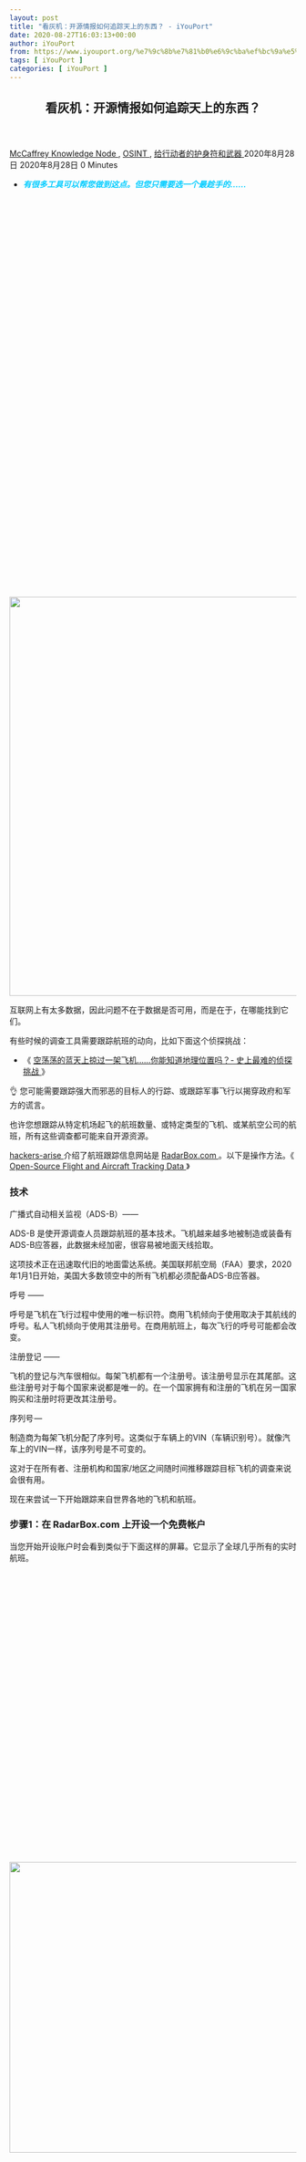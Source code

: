 ```yaml
---
layout: post
title: "看灰机：开源情报如何追踪天上的东西？ - iYouPort"
date: 2020-08-27T16:03:13+00:00
author: iYouPort
from: https://www.iyouport.org/%e7%9c%8b%e7%81%b0%e6%9c%ba%ef%bc%9a%e5%bc%80%e6%ba%90%e6%83%85%e6%8a%a5%e5%a6%82%e4%bd%95%e8%bf%bd%e8%b8%aa%e5%a4%a9%e4%b8%8a%e7%9a%84%e4%b8%9c%e8%a5%bf%ef%bc%9f/
tags: [ iYouPort ]
categories: [ iYouPort ]
---
```


<article class="post-13748 post type-post status-publish format-standard has-post-thumbnail hentry category-knowledge-node category-osint category-67 tag-osint tag-technique tag-tools" id="post-13748">
 <header class="entry-header">
  <h1 class="entry-title">
   看灰机：开源情报如何追踪天上的东西？
  </h1>
 </header>
 <div class="entry-meta">
  <span class="byline">
   <a href="https://www.iyouport.org/author/don-evans/" rel="author" title="由McCaffrey发布">
    McCaffrey
   </a>
  </span>
  <span class="cat-links">
   <a href="https://www.iyouport.org/category/knowledge-node/" rel="category tag">
    Knowledge Node
   </a>
   ,
   <a href="https://www.iyouport.org/category/osint/" rel="category tag">
    OSINT
   </a>
   ,
   <a href="https://www.iyouport.org/category/%e7%bb%99%e8%a1%8c%e5%8a%a8%e8%80%85%e7%9a%84%e6%8a%a4%e8%ba%ab%e7%ac%a6%e5%92%8c%e6%ad%a6%e5%99%a8/" rel="category tag">
    给行动者的护身符和武器
   </a>
  </span>
  <span class="published-on">
   <time class="entry-date published" datetime="2020-08-28T00:03:13+08:00">
    2020年8月28日
   </time>
   <time class="updated" datetime="2020-08-28T00:03:46+08:00">
    2020年8月28日
   </time>
  </span>
  <span class="word-count">
   0 Minutes
  </span>
 </div>
 <div class="entry-content">
  <ul>
   <li class="graf graf--p">
    <span style="color: #00ccff;">
     <em>
      <strong>
       有很多工具可以帮您做到这点。但您只需要选一个最趁手的……
      </strong>
     </em>
    </span>
   </li>
  </ul>
  <p>
   <img alt="" class="aligncenter size-full wp-image-13760 jetpack-lazy-image" data-lazy-sizes="(max-width: 1050px) 100vw, 1050px" data-lazy-src="https://i0.wp.com/www.iyouport.org/wp-content/uploads/2020/05/0.jpeg?resize=1050%2C700&amp;is-pending-load=1#038;ssl=1" data-lazy-srcset="https://i0.wp.com/www.iyouport.org/wp-content/uploads/2020/05/0.jpeg?w=1050&amp;ssl=1 1050w, https://i0.wp.com/www.iyouport.org/wp-content/uploads/2020/05/0.jpeg?resize=300%2C200&amp;ssl=1 300w, https://i0.wp.com/www.iyouport.org/wp-content/uploads/2020/05/0.jpeg?resize=1024%2C683&amp;ssl=1 1024w, https://i0.wp.com/www.iyouport.org/wp-content/uploads/2020/05/0.jpeg?resize=768%2C512&amp;ssl=1 768w, https://i0.wp.com/www.iyouport.org/wp-content/uploads/2020/05/0.jpeg?resize=272%2C182&amp;ssl=1 272w" data-recalc-dims="1" height="700" src="https://i0.wp.com/www.iyouport.org/wp-content/uploads/2020/05/0.jpeg?resize=1050%2C700&amp;ssl=1" srcset="data:image/gif;base64,R0lGODlhAQABAIAAAAAAAP///yH5BAEAAAAALAAAAAABAAEAAAIBRAA7" width="1050"/>
   <noscript>
    <img alt="" class="aligncenter size-full wp-image-13760" data-recalc-dims="1" height="700" sizes="(max-width: 1050px) 100vw, 1050px" src="https://i0.wp.com/www.iyouport.org/wp-content/uploads/2020/05/0.jpeg?resize=1050%2C700&amp;ssl=1" srcset="https://i0.wp.com/www.iyouport.org/wp-content/uploads/2020/05/0.jpeg?w=1050&amp;ssl=1 1050w, https://i0.wp.com/www.iyouport.org/wp-content/uploads/2020/05/0.jpeg?resize=300%2C200&amp;ssl=1 300w, https://i0.wp.com/www.iyouport.org/wp-content/uploads/2020/05/0.jpeg?resize=1024%2C683&amp;ssl=1 1024w, https://i0.wp.com/www.iyouport.org/wp-content/uploads/2020/05/0.jpeg?resize=768%2C512&amp;ssl=1 768w, https://i0.wp.com/www.iyouport.org/wp-content/uploads/2020/05/0.jpeg?resize=272%2C182&amp;ssl=1 272w" width="1050"/>
   </noscript>
  </p>
  <p class="graf graf--p">
   互联网上有太多数据，因此问题不在于数据是否可用，而是在于，在哪能找到它们。
  </p>
  <p class="graf graf--p">
   有些时候的调查工具需要跟踪航班的动向，比如下面这个侦探挑战：
  </p>
  <ul class="postList">
   <li class="graf graf--li">
    《
    <a class="markup--anchor markup--li-anchor" data-href="https://www.iyouport.org/%e7%a9%ba%e8%8d%a1%e8%8d%a1%e7%9a%84%e8%93%9d%e5%a4%a9%e4%b8%8a%e6%8e%a0%e8%bf%87%e4%b8%80%e6%9e%b6%e9%a3%9e%e6%9c%ba%e4%bd%a0%e8%83%bd%e7%9f%a5%e9%81%93%e5%9c%b0%e7%90%86%e4%bd%8d/" href="https://www.iyouport.org/%e7%a9%ba%e8%8d%a1%e8%8d%a1%e7%9a%84%e8%93%9d%e5%a4%a9%e4%b8%8a%e6%8e%a0%e8%bf%87%e4%b8%80%e6%9e%b6%e9%a3%9e%e6%9c%ba%e4%bd%a0%e8%83%bd%e7%9f%a5%e9%81%93%e5%9c%b0%e7%90%86%e4%bd%8d/" rel="noopener noreferrer" target="_blank">
     空荡荡的蓝天上掠过一架飞机……你能知道地理位置吗？- 史上最难的侦探挑战
    </a>
    》
   </li>
  </ul>
  <p class="graf graf--p">
   👌 您可能需要跟踪强大而邪恶的目标人的行踪、或跟踪军事飞行以揭穿政府和军方的谎言。
  </p>
  <p class="graf graf--p">
   也许您想跟踪从特定机场起飞的航班数量、或特定类型的飞机、或某航空公司的航班，所有这些调查都可能来自开源资源。
  </p>
  <p class="graf graf--p">
   <a href="https://www.hackers-arise.com/post/osint-part-6-open-source-flight-and-aircraft-tracking-data" rel="noopener noreferrer" target="_blank">
    hackers-arise
   </a>
   介绍了航班跟踪信息网站是
   <a class="markup--anchor markup--p-anchor" data-href="http://radarbox24.com/" href="http://radarbox24.com/" rel="noopener noreferrer" target="_blank">
    RadarBox.com
   </a>
   。以下是操作方法。《
   <a href="https://www.hackers-arise.com/post/osint-part-6-open-source-flight-and-aircraft-tracking-data" rel="noopener noreferrer" target="_blank">
    Open-Source Flight and Aircraft Tracking Data
   </a>
   》
  </p>
  <h3 class="graf graf--p">
   <strong class="markup--strong markup--p-strong">
    技术
   </strong>
  </h3>
  <p class="graf graf--p">
   广播式自动相关监视（ADS-B）——
  </p>
  <p class="graf graf--p">
   ADS-B 是使开源调查人员跟踪航班的基本技术。飞机越来越多地被制造或装备有ADS-B应答器，此数据未经加密，很容易被地面天线拾取。
  </p>
  <p class="graf graf--p">
   这项技术正在迅速取代旧的地面雷达系统。美国联邦航空局（FAA）要求，2020年1月1日开始，美国大多数领空中的所有飞机都必须配备ADS-B应答器。
  </p>
  <p class="graf graf--p">
   呼号 ——
  </p>
  <p class="graf graf--p">
   呼号是飞机在飞行过程中使用的唯一标识符。商用飞机倾向于使用取决于其航线的呼号。私人飞机倾向于使用其注册号。在商用航班上，每次飞行的呼号可能都会改变。
  </p>
  <p class="graf graf--p">
   注册登记 ——
  </p>
  <p class="graf graf--p">
   飞机的登记与汽车很相似。每架飞机都有一个注册号。该注册号显示在其尾部。这些注册号对于每个国家来说都是唯一的。在一个国家拥有和注册的飞机在另一国家购买和注册时将更改其注册号。
  </p>
  <p class="graf graf--p">
   序列号 —
  </p>
  <p class="graf graf--p">
   制造商为每架飞机分配了序列号。这类似于车辆上的VIN（车辆识别号）。就像汽车上的VIN一样，该序列号是不可变的。
  </p>
  <p class="graf graf--p">
   这对于在所有者、注册机构和国家/地区之间随时间推移跟踪目标飞机的调查来说会很有用。
  </p>
  <p class="graf graf--p">
   现在来尝试一下开始跟踪来自世界各地的飞机和航班。
  </p>
  <h3 class="graf graf--p">
   <strong class="markup--strong markup--p-strong">
    步骤1：在 RadarBox.com 上开设一个免费帐户
   </strong>
  </h3>
  <p class="graf graf--p">
   当您开始开设账户时会看到类似于下面这样的屏幕。它显示了全球几乎所有的实时航班。
  </p>
  <p>
   <img alt="" class="aligncenter size-full wp-image-13749 jetpack-lazy-image" data-lazy-sizes="(max-width: 1100px) 100vw, 1100px" data-lazy-src="https://i0.wp.com/www.iyouport.org/wp-content/uploads/2020/05/1-3.png?resize=1100%2C510&amp;is-pending-load=1#038;ssl=1" data-lazy-srcset="https://i0.wp.com/www.iyouport.org/wp-content/uploads/2020/05/1-3.png?w=1400&amp;ssl=1 1400w, https://i0.wp.com/www.iyouport.org/wp-content/uploads/2020/05/1-3.png?resize=300%2C139&amp;ssl=1 300w, https://i0.wp.com/www.iyouport.org/wp-content/uploads/2020/05/1-3.png?resize=1024%2C475&amp;ssl=1 1024w, https://i0.wp.com/www.iyouport.org/wp-content/uploads/2020/05/1-3.png?resize=768%2C356&amp;ssl=1 768w, https://i0.wp.com/www.iyouport.org/wp-content/uploads/2020/05/1-3.png?resize=1100%2C510&amp;ssl=1 1100w" data-recalc-dims="1" height="510" src="https://i0.wp.com/www.iyouport.org/wp-content/uploads/2020/05/1-3.png?resize=1100%2C510&amp;ssl=1" srcset="data:image/gif;base64,R0lGODlhAQABAIAAAAAAAP///yH5BAEAAAAALAAAAAABAAEAAAIBRAA7" width="1100"/>
   <noscript>
    <img alt="" class="aligncenter size-full wp-image-13749" data-recalc-dims="1" height="510" sizes="(max-width: 1100px) 100vw, 1100px" src="https://i0.wp.com/www.iyouport.org/wp-content/uploads/2020/05/1-3.png?resize=1100%2C510&amp;ssl=1" srcset="https://i0.wp.com/www.iyouport.org/wp-content/uploads/2020/05/1-3.png?w=1400&amp;ssl=1 1400w, https://i0.wp.com/www.iyouport.org/wp-content/uploads/2020/05/1-3.png?resize=300%2C139&amp;ssl=1 300w, https://i0.wp.com/www.iyouport.org/wp-content/uploads/2020/05/1-3.png?resize=1024%2C475&amp;ssl=1 1024w, https://i0.wp.com/www.iyouport.org/wp-content/uploads/2020/05/1-3.png?resize=768%2C356&amp;ssl=1 768w, https://i0.wp.com/www.iyouport.org/wp-content/uploads/2020/05/1-3.png?resize=1100%2C510&amp;ssl=1 1100w" width="1100"/>
   </noscript>
  </p>
  <p class="graf graf--p">
   <img alt="" class="aligncenter size-full wp-image-13749 jetpack-lazy-image" data-lazy-sizes="(max-width: 1100px) 100vw, 1100px" data-lazy-src="https://i0.wp.com/www.iyouport.org/wp-content/uploads/2020/05/1-3.png?resize=1100%2C510&amp;is-pending-load=1#038;ssl=1" data-lazy-srcset="https://i0.wp.com/www.iyouport.org/wp-content/uploads/2020/05/1-3.png?w=1400&amp;ssl=1 1400w, https://i0.wp.com/www.iyouport.org/wp-content/uploads/2020/05/1-3.png?resize=300%2C139&amp;ssl=1 300w, https://i0.wp.com/www.iyouport.org/wp-content/uploads/2020/05/1-3.png?resize=1024%2C475&amp;ssl=1 1024w, https://i0.wp.com/www.iyouport.org/wp-content/uploads/2020/05/1-3.png?resize=768%2C356&amp;ssl=1 768w, https://i0.wp.com/www.iyouport.org/wp-content/uploads/2020/05/1-3.png?resize=1100%2C510&amp;ssl=1 1100w" data-recalc-dims="1" height="510" src="https://i0.wp.com/www.iyouport.org/wp-content/uploads/2020/05/1-3.png?resize=1100%2C510&amp;ssl=1" srcset="data:image/gif;base64,R0lGODlhAQABAIAAAAAAAP///yH5BAEAAAAALAAAAAABAAEAAAIBRAA7" width="1100"/>
   <noscript>
    <img alt="" class="aligncenter size-full wp-image-13749" data-recalc-dims="1" height="510" sizes="(max-width: 1100px) 100vw, 1100px" src="https://i0.wp.com/www.iyouport.org/wp-content/uploads/2020/05/1-3.png?resize=1100%2C510&amp;ssl=1" srcset="https://i0.wp.com/www.iyouport.org/wp-content/uploads/2020/05/1-3.png?w=1400&amp;ssl=1 1400w, https://i0.wp.com/www.iyouport.org/wp-content/uploads/2020/05/1-3.png?resize=300%2C139&amp;ssl=1 300w, https://i0.wp.com/www.iyouport.org/wp-content/uploads/2020/05/1-3.png?resize=1024%2C475&amp;ssl=1 1024w, https://i0.wp.com/www.iyouport.org/wp-content/uploads/2020/05/1-3.png?resize=768%2C356&amp;ssl=1 768w, https://i0.wp.com/www.iyouport.org/wp-content/uploads/2020/05/1-3.png?resize=1100%2C510&amp;ssl=1 1100w" width="1100"/>
   </noscript>
   我们可以导航到任何城市、地区或国家，类似于Google地图。
  </p>
  <p class="graf graf--p">
   如果导航到佛罗里达州南部地区并放大，则会看到每架飞机都在地图上的位置有详细的标注，包括每架飞机的注册号、始发地和目的地、以及飞机的类型。
  </p>
  <p class="graf graf--p">
   <img alt="" class="aligncenter size-full wp-image-13750 jetpack-lazy-image" data-lazy-sizes="(max-width: 1100px) 100vw, 1100px" data-lazy-src="https://i1.wp.com/www.iyouport.org/wp-content/uploads/2020/05/2-2.png?resize=1100%2C889&amp;is-pending-load=1#038;ssl=1" data-lazy-srcset="https://i1.wp.com/www.iyouport.org/wp-content/uploads/2020/05/2-2.png?w=1326&amp;ssl=1 1326w, https://i1.wp.com/www.iyouport.org/wp-content/uploads/2020/05/2-2.png?resize=300%2C243&amp;ssl=1 300w, https://i1.wp.com/www.iyouport.org/wp-content/uploads/2020/05/2-2.png?resize=1024%2C828&amp;ssl=1 1024w, https://i1.wp.com/www.iyouport.org/wp-content/uploads/2020/05/2-2.png?resize=768%2C621&amp;ssl=1 768w, https://i1.wp.com/www.iyouport.org/wp-content/uploads/2020/05/2-2.png?resize=1100%2C889&amp;ssl=1 1100w" data-recalc-dims="1" height="889" src="https://i1.wp.com/www.iyouport.org/wp-content/uploads/2020/05/2-2.png?resize=1100%2C889&amp;ssl=1" srcset="data:image/gif;base64,R0lGODlhAQABAIAAAAAAAP///yH5BAEAAAAALAAAAAABAAEAAAIBRAA7" width="1100"/>
   <noscript>
    <img alt="" class="aligncenter size-full wp-image-13750" data-recalc-dims="1" height="889" sizes="(max-width: 1100px) 100vw, 1100px" src="https://i1.wp.com/www.iyouport.org/wp-content/uploads/2020/05/2-2.png?resize=1100%2C889&amp;ssl=1" srcset="https://i1.wp.com/www.iyouport.org/wp-content/uploads/2020/05/2-2.png?w=1326&amp;ssl=1 1326w, https://i1.wp.com/www.iyouport.org/wp-content/uploads/2020/05/2-2.png?resize=300%2C243&amp;ssl=1 300w, https://i1.wp.com/www.iyouport.org/wp-content/uploads/2020/05/2-2.png?resize=1024%2C828&amp;ssl=1 1024w, https://i1.wp.com/www.iyouport.org/wp-content/uploads/2020/05/2-2.png?resize=768%2C621&amp;ssl=1 768w, https://i1.wp.com/www.iyouport.org/wp-content/uploads/2020/05/2-2.png?resize=1100%2C889&amp;ssl=1 1100w" width="1100"/>
   </noscript>
  </p>
  <p class="graf graf--p">
   然后，您可以单击任何感兴趣的飞机，可以进一步了解该飞机和航班的详细信息。
  </p>
  <p class="graf graf--p">
   <img alt="" class="aligncenter size-full wp-image-13751 jetpack-lazy-image" data-lazy-sizes="(max-width: 554px) 100vw, 554px" data-lazy-src="https://i0.wp.com/www.iyouport.org/wp-content/uploads/2020/05/3.png?resize=554%2C1248&amp;is-pending-load=1#038;ssl=1" data-lazy-srcset="https://i0.wp.com/www.iyouport.org/wp-content/uploads/2020/05/3.png?w=554&amp;ssl=1 554w, https://i0.wp.com/www.iyouport.org/wp-content/uploads/2020/05/3.png?resize=133%2C300&amp;ssl=1 133w, https://i0.wp.com/www.iyouport.org/wp-content/uploads/2020/05/3.png?resize=455%2C1024&amp;ssl=1 455w" data-recalc-dims="1" height="1248" src="https://i0.wp.com/www.iyouport.org/wp-content/uploads/2020/05/3.png?resize=554%2C1248&amp;ssl=1" srcset="data:image/gif;base64,R0lGODlhAQABAIAAAAAAAP///yH5BAEAAAAALAAAAAABAAEAAAIBRAA7" width="554"/>
   <noscript>
    <img alt="" class="aligncenter size-full wp-image-13751" data-recalc-dims="1" height="1248" sizes="(max-width: 554px) 100vw, 554px" src="https://i0.wp.com/www.iyouport.org/wp-content/uploads/2020/05/3.png?resize=554%2C1248&amp;ssl=1" srcset="https://i0.wp.com/www.iyouport.org/wp-content/uploads/2020/05/3.png?w=554&amp;ssl=1 554w, https://i0.wp.com/www.iyouport.org/wp-content/uploads/2020/05/3.png?resize=133%2C300&amp;ssl=1 133w, https://i0.wp.com/www.iyouport.org/wp-content/uploads/2020/05/3.png?resize=455%2C1024&amp;ssl=1 455w" width="554"/>
   </noscript>
  </p>
  <p class="graf graf--p">
   正如您在上面所看到的，现在您已经有了这些信息；
  </p>
  <ul class="postList">
   <li class="graf graf--li">
    飞机所有者 —— UPS
   </li>
   <li class="graf graf--li">
    航班的始发地和目的地（从迈阿密到危地马拉）
   </li>
   <li class="graf graf--li">
    登记号码 —— N35UP
   </li>
   <li class="graf graf--li">
    飞机类型 —— 波音767-AERF
   </li>
   <li class="graf graf--li">
    飞机序列号 —— 37867/1006
   </li>
  </ul>
  <p class="graf graf--p">
   <strong class="markup--strong markup--p-strong">
    步骤2：追踪飞行
   </strong>
  </p>
  <p class="graf graf--p">
   您可能想要跟踪UPS从迈阿密飞往危地马拉的航班。可以单击左下方的 “查看路线”，Radarbox 将向您显示航班的路线。
  </p>
  <p class="graf graf--p">
   <img alt="" class="aligncenter size-full wp-image-13752 jetpack-lazy-image" data-lazy-sizes="(max-width: 1100px) 100vw, 1100px" data-lazy-src="https://i0.wp.com/www.iyouport.org/wp-content/uploads/2020/05/4.png?resize=1100%2C466&amp;is-pending-load=1#038;ssl=1" data-lazy-srcset="https://i0.wp.com/www.iyouport.org/wp-content/uploads/2020/05/4.png?w=1500&amp;ssl=1 1500w, https://i0.wp.com/www.iyouport.org/wp-content/uploads/2020/05/4.png?resize=300%2C127&amp;ssl=1 300w, https://i0.wp.com/www.iyouport.org/wp-content/uploads/2020/05/4.png?resize=1024%2C434&amp;ssl=1 1024w, https://i0.wp.com/www.iyouport.org/wp-content/uploads/2020/05/4.png?resize=768%2C326&amp;ssl=1 768w, https://i0.wp.com/www.iyouport.org/wp-content/uploads/2020/05/4.png?resize=1100%2C466&amp;ssl=1 1100w" data-recalc-dims="1" height="466" src="https://i0.wp.com/www.iyouport.org/wp-content/uploads/2020/05/4.png?resize=1100%2C466&amp;ssl=1" srcset="data:image/gif;base64,R0lGODlhAQABAIAAAAAAAP///yH5BAEAAAAALAAAAAABAAEAAAIBRAA7" width="1100"/>
   <noscript>
    <img alt="" class="aligncenter size-full wp-image-13752" data-recalc-dims="1" height="466" sizes="(max-width: 1100px) 100vw, 1100px" src="https://i0.wp.com/www.iyouport.org/wp-content/uploads/2020/05/4.png?resize=1100%2C466&amp;ssl=1" srcset="https://i0.wp.com/www.iyouport.org/wp-content/uploads/2020/05/4.png?w=1500&amp;ssl=1 1500w, https://i0.wp.com/www.iyouport.org/wp-content/uploads/2020/05/4.png?resize=300%2C127&amp;ssl=1 300w, https://i0.wp.com/www.iyouport.org/wp-content/uploads/2020/05/4.png?resize=1024%2C434&amp;ssl=1 1024w, https://i0.wp.com/www.iyouport.org/wp-content/uploads/2020/05/4.png?resize=768%2C326&amp;ssl=1 768w, https://i0.wp.com/www.iyouport.org/wp-content/uploads/2020/05/4.png?resize=1100%2C466&amp;ssl=1 1100w" width="1100"/>
   </noscript>
  </p>
  <p class="graf graf--p">
   如果要跟踪这家航班，可以单击左下方的 “follow” 按钮，然后可以在整个飞行路线中跟随该航班。
  </p>
  <p class="graf graf--p">
   <img alt="" class="aligncenter size-full wp-image-13753 jetpack-lazy-image" data-lazy-sizes="(max-width: 1100px) 100vw, 1100px" data-lazy-src="https://i2.wp.com/www.iyouport.org/wp-content/uploads/2020/05/5.png?resize=1100%2C715&amp;is-pending-load=1#038;ssl=1" data-lazy-srcset="https://i2.wp.com/www.iyouport.org/wp-content/uploads/2020/05/5.png?w=1500&amp;ssl=1 1500w, https://i2.wp.com/www.iyouport.org/wp-content/uploads/2020/05/5.png?resize=300%2C195&amp;ssl=1 300w, https://i2.wp.com/www.iyouport.org/wp-content/uploads/2020/05/5.png?resize=1024%2C666&amp;ssl=1 1024w, https://i2.wp.com/www.iyouport.org/wp-content/uploads/2020/05/5.png?resize=768%2C499&amp;ssl=1 768w, https://i2.wp.com/www.iyouport.org/wp-content/uploads/2020/05/5.png?resize=1100%2C715&amp;ssl=1 1100w" data-recalc-dims="1" height="715" src="https://i2.wp.com/www.iyouport.org/wp-content/uploads/2020/05/5.png?resize=1100%2C715&amp;ssl=1" srcset="data:image/gif;base64,R0lGODlhAQABAIAAAAAAAP///yH5BAEAAAAALAAAAAABAAEAAAIBRAA7" width="1100"/>
   <noscript>
    <img alt="" class="aligncenter size-full wp-image-13753" data-recalc-dims="1" height="715" sizes="(max-width: 1100px) 100vw, 1100px" src="https://i2.wp.com/www.iyouport.org/wp-content/uploads/2020/05/5.png?resize=1100%2C715&amp;ssl=1" srcset="https://i2.wp.com/www.iyouport.org/wp-content/uploads/2020/05/5.png?w=1500&amp;ssl=1 1500w, https://i2.wp.com/www.iyouport.org/wp-content/uploads/2020/05/5.png?resize=300%2C195&amp;ssl=1 300w, https://i2.wp.com/www.iyouport.org/wp-content/uploads/2020/05/5.png?resize=1024%2C666&amp;ssl=1 1024w, https://i2.wp.com/www.iyouport.org/wp-content/uploads/2020/05/5.png?resize=768%2C499&amp;ssl=1 768w, https://i2.wp.com/www.iyouport.org/wp-content/uploads/2020/05/5.png?resize=1100%2C715&amp;ssl=1 1100w" width="1100"/>
   </noscript>
  </p>
  <h3 class="graf graf--p">
   <strong class="markup--strong markup--p-strong">
    步骤3：升级
   </strong>
  </h3>
  <p class="graf graf--p">
   尽管此站点上有很多信息可以免费获得，但您会注意到，免费用户仅在10分钟后就会被显示超时。
  </p>
  <p class="graf graf--p">
   此外，某些功能也会对免费用户关闭，例如；水平速度、垂直速度、飞机年龄和其他几项数据。并且，免费用户只能获得7架飞机的历史记录。
  </p>
  <p class="graf graf--p">
   Radarbox 有几种类型的付费帐户。本文选择了每月$ 2.45的 “spotter” 帐户，您可以选择任何适合您的调查需求的模式。如下，
  </p>
  <p class="graf graf--p">
   <img alt="" class="aligncenter size-full wp-image-13754 jetpack-lazy-image" data-lazy-sizes="(max-width: 1100px) 100vw, 1100px" data-lazy-src="https://i1.wp.com/www.iyouport.org/wp-content/uploads/2020/05/6.png?resize=1100%2C483&amp;is-pending-load=1#038;ssl=1" data-lazy-srcset="https://i1.wp.com/www.iyouport.org/wp-content/uploads/2020/05/6.png?w=1400&amp;ssl=1 1400w, https://i1.wp.com/www.iyouport.org/wp-content/uploads/2020/05/6.png?resize=300%2C132&amp;ssl=1 300w, https://i1.wp.com/www.iyouport.org/wp-content/uploads/2020/05/6.png?resize=1024%2C450&amp;ssl=1 1024w, https://i1.wp.com/www.iyouport.org/wp-content/uploads/2020/05/6.png?resize=768%2C337&amp;ssl=1 768w, https://i1.wp.com/www.iyouport.org/wp-content/uploads/2020/05/6.png?resize=1100%2C483&amp;ssl=1 1100w" data-recalc-dims="1" height="483" src="https://i1.wp.com/www.iyouport.org/wp-content/uploads/2020/05/6.png?resize=1100%2C483&amp;ssl=1" srcset="data:image/gif;base64,R0lGODlhAQABAIAAAAAAAP///yH5BAEAAAAALAAAAAABAAEAAAIBRAA7" width="1100"/>
   <noscript>
    <img alt="" class="aligncenter size-full wp-image-13754" data-recalc-dims="1" height="483" sizes="(max-width: 1100px) 100vw, 1100px" src="https://i1.wp.com/www.iyouport.org/wp-content/uploads/2020/05/6.png?resize=1100%2C483&amp;ssl=1" srcset="https://i1.wp.com/www.iyouport.org/wp-content/uploads/2020/05/6.png?w=1400&amp;ssl=1 1400w, https://i1.wp.com/www.iyouport.org/wp-content/uploads/2020/05/6.png?resize=300%2C132&amp;ssl=1 300w, https://i1.wp.com/www.iyouport.org/wp-content/uploads/2020/05/6.png?resize=1024%2C450&amp;ssl=1 1024w, https://i1.wp.com/www.iyouport.org/wp-content/uploads/2020/05/6.png?resize=768%2C337&amp;ssl=1 768w, https://i1.wp.com/www.iyouport.org/wp-content/uploads/2020/05/6.png?resize=1100%2C483&amp;ssl=1 1100w" width="1100"/>
   </noscript>
  </p>
  <p class="graf graf--p">
   升级后，您可以查看有关此飞机和航班的更多信息。
  </p>
  <p class="graf graf--p">
   <img alt="" class="aligncenter size-full wp-image-13755 jetpack-lazy-image" data-lazy-sizes="(max-width: 1100px) 100vw, 1100px" data-lazy-src="https://i1.wp.com/www.iyouport.org/wp-content/uploads/2020/05/7.png?resize=1100%2C455&amp;is-pending-load=1#038;ssl=1" data-lazy-srcset="https://i1.wp.com/www.iyouport.org/wp-content/uploads/2020/05/7.png?w=1400&amp;ssl=1 1400w, https://i1.wp.com/www.iyouport.org/wp-content/uploads/2020/05/7.png?resize=300%2C124&amp;ssl=1 300w, https://i1.wp.com/www.iyouport.org/wp-content/uploads/2020/05/7.png?resize=1024%2C423&amp;ssl=1 1024w, https://i1.wp.com/www.iyouport.org/wp-content/uploads/2020/05/7.png?resize=768%2C318&amp;ssl=1 768w, https://i1.wp.com/www.iyouport.org/wp-content/uploads/2020/05/7.png?resize=1100%2C455&amp;ssl=1 1100w" data-recalc-dims="1" height="455" src="https://i1.wp.com/www.iyouport.org/wp-content/uploads/2020/05/7.png?resize=1100%2C455&amp;ssl=1" srcset="data:image/gif;base64,R0lGODlhAQABAIAAAAAAAP///yH5BAEAAAAALAAAAAABAAEAAAIBRAA7" width="1100"/>
   <noscript>
    <img alt="" class="aligncenter size-full wp-image-13755" data-recalc-dims="1" height="455" sizes="(max-width: 1100px) 100vw, 1100px" src="https://i1.wp.com/www.iyouport.org/wp-content/uploads/2020/05/7.png?resize=1100%2C455&amp;ssl=1" srcset="https://i1.wp.com/www.iyouport.org/wp-content/uploads/2020/05/7.png?w=1400&amp;ssl=1 1400w, https://i1.wp.com/www.iyouport.org/wp-content/uploads/2020/05/7.png?resize=300%2C124&amp;ssl=1 300w, https://i1.wp.com/www.iyouport.org/wp-content/uploads/2020/05/7.png?resize=1024%2C423&amp;ssl=1 1024w, https://i1.wp.com/www.iyouport.org/wp-content/uploads/2020/05/7.png?resize=768%2C318&amp;ssl=1 768w, https://i1.wp.com/www.iyouport.org/wp-content/uploads/2020/05/7.png?resize=1100%2C455&amp;ssl=1 1100w" width="1100"/>
   </noscript>
  </p>
  <p class="graf graf--p">
   注意，现在，我们看到如下信息：
  </p>
  <ol class="postList">
   <li class="graf graf--li">
    Ground speed
   </li>
   <li class="graf graf--li">
    Vertical speed
   </li>
   <li class="graf graf--li">
    Aircraft age
   </li>
  </ol>
  <p class="graf graf--p">
   如果单击飞机类型，在本例中为 Boeing 767–300，它会显示当时空中每一个此种类型的飞机。
  </p>
  <p class="graf graf--p">
   <img alt="" class="aligncenter size-full wp-image-13756 jetpack-lazy-image" data-lazy-sizes="(max-width: 1100px) 100vw, 1100px" data-lazy-src="https://i2.wp.com/www.iyouport.org/wp-content/uploads/2020/05/8.png?resize=1100%2C495&amp;is-pending-load=1#038;ssl=1" data-lazy-srcset="https://i2.wp.com/www.iyouport.org/wp-content/uploads/2020/05/8.png?w=1400&amp;ssl=1 1400w, https://i2.wp.com/www.iyouport.org/wp-content/uploads/2020/05/8.png?resize=300%2C135&amp;ssl=1 300w, https://i2.wp.com/www.iyouport.org/wp-content/uploads/2020/05/8.png?resize=1024%2C461&amp;ssl=1 1024w, https://i2.wp.com/www.iyouport.org/wp-content/uploads/2020/05/8.png?resize=768%2C346&amp;ssl=1 768w, https://i2.wp.com/www.iyouport.org/wp-content/uploads/2020/05/8.png?resize=1100%2C495&amp;ssl=1 1100w" data-recalc-dims="1" height="495" src="https://i2.wp.com/www.iyouport.org/wp-content/uploads/2020/05/8.png?resize=1100%2C495&amp;ssl=1" srcset="data:image/gif;base64,R0lGODlhAQABAIAAAAAAAP///yH5BAEAAAAALAAAAAABAAEAAAIBRAA7" width="1100"/>
   <noscript>
    <img alt="" class="aligncenter size-full wp-image-13756" data-recalc-dims="1" height="495" sizes="(max-width: 1100px) 100vw, 1100px" src="https://i2.wp.com/www.iyouport.org/wp-content/uploads/2020/05/8.png?resize=1100%2C495&amp;ssl=1" srcset="https://i2.wp.com/www.iyouport.org/wp-content/uploads/2020/05/8.png?w=1400&amp;ssl=1 1400w, https://i2.wp.com/www.iyouport.org/wp-content/uploads/2020/05/8.png?resize=300%2C135&amp;ssl=1 300w, https://i2.wp.com/www.iyouport.org/wp-content/uploads/2020/05/8.png?resize=1024%2C461&amp;ssl=1 1024w, https://i2.wp.com/www.iyouport.org/wp-content/uploads/2020/05/8.png?resize=768%2C346&amp;ssl=1 768w, https://i2.wp.com/www.iyouport.org/wp-content/uploads/2020/05/8.png?resize=1100%2C495&amp;ssl=1 1100w" width="1100"/>
   </noscript>
  </p>
  <p class="graf graf--p">
   当您单击注册号时，它将提供有关该特定飞机的所有关键信息。
  </p>
  <p class="graf graf--p">
   <img alt="" class="aligncenter size-full wp-image-13757 jetpack-lazy-image" data-lazy-sizes="(max-width: 1100px) 100vw, 1100px" data-lazy-src="https://i2.wp.com/www.iyouport.org/wp-content/uploads/2020/05/9.png?resize=1100%2C612&amp;is-pending-load=1#038;ssl=1" data-lazy-srcset="https://i2.wp.com/www.iyouport.org/wp-content/uploads/2020/05/9.png?w=1400&amp;ssl=1 1400w, https://i2.wp.com/www.iyouport.org/wp-content/uploads/2020/05/9.png?resize=300%2C167&amp;ssl=1 300w, https://i2.wp.com/www.iyouport.org/wp-content/uploads/2020/05/9.png?resize=1024%2C570&amp;ssl=1 1024w, https://i2.wp.com/www.iyouport.org/wp-content/uploads/2020/05/9.png?resize=768%2C427&amp;ssl=1 768w, https://i2.wp.com/www.iyouport.org/wp-content/uploads/2020/05/9.png?resize=1100%2C612&amp;ssl=1 1100w" data-recalc-dims="1" height="612" src="https://i2.wp.com/www.iyouport.org/wp-content/uploads/2020/05/9.png?resize=1100%2C612&amp;ssl=1" srcset="data:image/gif;base64,R0lGODlhAQABAIAAAAAAAP///yH5BAEAAAAALAAAAAABAAEAAAIBRAA7" width="1100"/>
   <noscript>
    <img alt="" class="aligncenter size-full wp-image-13757" data-recalc-dims="1" height="612" sizes="(max-width: 1100px) 100vw, 1100px" src="https://i2.wp.com/www.iyouport.org/wp-content/uploads/2020/05/9.png?resize=1100%2C612&amp;ssl=1" srcset="https://i2.wp.com/www.iyouport.org/wp-content/uploads/2020/05/9.png?w=1400&amp;ssl=1 1400w, https://i2.wp.com/www.iyouport.org/wp-content/uploads/2020/05/9.png?resize=300%2C167&amp;ssl=1 300w, https://i2.wp.com/www.iyouport.org/wp-content/uploads/2020/05/9.png?resize=1024%2C570&amp;ssl=1 1024w, https://i2.wp.com/www.iyouport.org/wp-content/uploads/2020/05/9.png?resize=768%2C427&amp;ssl=1 768w, https://i2.wp.com/www.iyouport.org/wp-content/uploads/2020/05/9.png?resize=1100%2C612&amp;ssl=1 1100w" width="1100"/>
   </noscript>
  </p>
  <p class="graf graf--p">
   如果向下滚动，则可以单击飞行日志…
  </p>
  <p class="graf graf--p">
   <img alt="" class="aligncenter size-full wp-image-13758 jetpack-lazy-image" data-lazy-sizes="(max-width: 1100px) 100vw, 1100px" data-lazy-src="https://i1.wp.com/www.iyouport.org/wp-content/uploads/2020/05/10.png?resize=1100%2C710&amp;is-pending-load=1#038;ssl=1" data-lazy-srcset="https://i1.wp.com/www.iyouport.org/wp-content/uploads/2020/05/10.png?w=1400&amp;ssl=1 1400w, https://i1.wp.com/www.iyouport.org/wp-content/uploads/2020/05/10.png?resize=300%2C194&amp;ssl=1 300w, https://i1.wp.com/www.iyouport.org/wp-content/uploads/2020/05/10.png?resize=1024%2C661&amp;ssl=1 1024w, https://i1.wp.com/www.iyouport.org/wp-content/uploads/2020/05/10.png?resize=768%2C496&amp;ssl=1 768w, https://i1.wp.com/www.iyouport.org/wp-content/uploads/2020/05/10.png?resize=1100%2C710&amp;ssl=1 1100w" data-recalc-dims="1" height="710" src="https://i1.wp.com/www.iyouport.org/wp-content/uploads/2020/05/10.png?resize=1100%2C710&amp;ssl=1" srcset="data:image/gif;base64,R0lGODlhAQABAIAAAAAAAP///yH5BAEAAAAALAAAAAABAAEAAAIBRAA7" width="1100"/>
   <noscript>
    <img alt="" class="aligncenter size-full wp-image-13758" data-recalc-dims="1" height="710" sizes="(max-width: 1100px) 100vw, 1100px" src="https://i1.wp.com/www.iyouport.org/wp-content/uploads/2020/05/10.png?resize=1100%2C710&amp;ssl=1" srcset="https://i1.wp.com/www.iyouport.org/wp-content/uploads/2020/05/10.png?w=1400&amp;ssl=1 1400w, https://i1.wp.com/www.iyouport.org/wp-content/uploads/2020/05/10.png?resize=300%2C194&amp;ssl=1 300w, https://i1.wp.com/www.iyouport.org/wp-content/uploads/2020/05/10.png?resize=1024%2C661&amp;ssl=1 1024w, https://i1.wp.com/www.iyouport.org/wp-content/uploads/2020/05/10.png?resize=768%2C496&amp;ssl=1 768w, https://i1.wp.com/www.iyouport.org/wp-content/uploads/2020/05/10.png?resize=1100%2C710&amp;ssl=1 1100w" width="1100"/>
   </noscript>
  </p>
  <p class="graf graf--p">
   或者我们可以显示该飞机过去30天内的飞行历史记录（免费帐户为7天，企业帐户为365天）。
  </p>
  <p class="graf graf--p">
   <img alt="" class="aligncenter size-full wp-image-13759 jetpack-lazy-image" data-lazy-sizes="(max-width: 1100px) 100vw, 1100px" data-lazy-src="https://i1.wp.com/www.iyouport.org/wp-content/uploads/2020/05/11.png?resize=1100%2C728&amp;is-pending-load=1#038;ssl=1" data-lazy-srcset="https://i1.wp.com/www.iyouport.org/wp-content/uploads/2020/05/11.png?w=1400&amp;ssl=1 1400w, https://i1.wp.com/www.iyouport.org/wp-content/uploads/2020/05/11.png?resize=300%2C198&amp;ssl=1 300w, https://i1.wp.com/www.iyouport.org/wp-content/uploads/2020/05/11.png?resize=1024%2C677&amp;ssl=1 1024w, https://i1.wp.com/www.iyouport.org/wp-content/uploads/2020/05/11.png?resize=768%2C508&amp;ssl=1 768w, https://i1.wp.com/www.iyouport.org/wp-content/uploads/2020/05/11.png?resize=1100%2C728&amp;ssl=1 1100w" data-recalc-dims="1" height="728" src="https://i1.wp.com/www.iyouport.org/wp-content/uploads/2020/05/11.png?resize=1100%2C728&amp;ssl=1" srcset="data:image/gif;base64,R0lGODlhAQABAIAAAAAAAP///yH5BAEAAAAALAAAAAABAAEAAAIBRAA7" width="1100"/>
   <noscript>
    <img alt="" class="aligncenter size-full wp-image-13759" data-recalc-dims="1" height="728" sizes="(max-width: 1100px) 100vw, 1100px" src="https://i1.wp.com/www.iyouport.org/wp-content/uploads/2020/05/11.png?resize=1100%2C728&amp;ssl=1" srcset="https://i1.wp.com/www.iyouport.org/wp-content/uploads/2020/05/11.png?w=1400&amp;ssl=1 1400w, https://i1.wp.com/www.iyouport.org/wp-content/uploads/2020/05/11.png?resize=300%2C198&amp;ssl=1 300w, https://i1.wp.com/www.iyouport.org/wp-content/uploads/2020/05/11.png?resize=1024%2C677&amp;ssl=1 1024w, https://i1.wp.com/www.iyouport.org/wp-content/uploads/2020/05/11.png?resize=768%2C508&amp;ssl=1 768w, https://i1.wp.com/www.iyouport.org/wp-content/uploads/2020/05/11.png?resize=1100%2C728&amp;ssl=1 1100w" width="1100"/>
   </noscript>
  </p>
  <h3 class="graf graf--p">
   <strong class="markup--strong markup--p-strong">
    最后
   </strong>
  </h3>
  <p class="graf graf--p">
   互联网是世界历史上最大的数据存储库。关键是知道在哪里以及如何找到它。对于飞机和飞行数据，有很多站点可以做到，但我更喜欢 radarbox.com。
  </p>
  <p class="graf graf--p">
   如果您的调查中需要了解飞机和航班的信息，那么这个应该是理想选择。⚪️
  </p>
  <p class="graf graf--p">
   <a class="markup--anchor markup--p-anchor" data-href="https://www.hackers-arise.com/post/osint-part-6-open-source-flight-and-aircraft-tracking-data" href="https://www.hackers-arise.com/post/osint-part-6-open-source-flight-and-aircraft-tracking-data" rel="noopener noreferrer" target="_blank">
    Open-Source Flight and Aircraft Tracking Data
   </a>
  </p>
  <div id="atatags-1611829871-5f48f94086f8b">
  </div>
  <div class="sharedaddy sd-sharing-enabled">
   <div class="robots-nocontent sd-block sd-social sd-social-icon sd-sharing">
    <h3 class="sd-title">
     共享此文章：
    </h3>
    <div class="sd-content">
     <ul>
      <li class="share-twitter">
       <a class="share-twitter sd-button share-icon no-text" data-shared="sharing-twitter-13748" href="https://www.iyouport.org/%e7%9c%8b%e7%81%b0%e6%9c%ba%ef%bc%9a%e5%bc%80%e6%ba%90%e6%83%85%e6%8a%a5%e5%a6%82%e4%bd%95%e8%bf%bd%e8%b8%aa%e5%a4%a9%e4%b8%8a%e7%9a%84%e4%b8%9c%e8%a5%bf%ef%bc%9f/?share=twitter" rel="nofollow noopener noreferrer" target="_blank" title="点击以在 Twitter 上共享">
        <span>
        </span>
        <span class="sharing-screen-reader-text">
         点击以在 Twitter 上共享（在新窗口中打开）
        </span>
       </a>
      </li>
      <li class="share-facebook">
       <a class="share-facebook sd-button share-icon no-text" data-shared="sharing-facebook-13748" href="https://www.iyouport.org/%e7%9c%8b%e7%81%b0%e6%9c%ba%ef%bc%9a%e5%bc%80%e6%ba%90%e6%83%85%e6%8a%a5%e5%a6%82%e4%bd%95%e8%bf%bd%e8%b8%aa%e5%a4%a9%e4%b8%8a%e7%9a%84%e4%b8%9c%e8%a5%bf%ef%bc%9f/?share=facebook" rel="nofollow noopener noreferrer" target="_blank" title="点击以在 Facebook 上共享">
        <span>
        </span>
        <span class="sharing-screen-reader-text">
         点击以在 Facebook 上共享（在新窗口中打开）
        </span>
       </a>
      </li>
      <li class="share-end">
      </li>
     </ul>
    </div>
   </div>
  </div>
  <div class="sharedaddy sd-block sd-like jetpack-likes-widget-wrapper jetpack-likes-widget-unloaded" data-name="like-post-frame-161182987-13748-5f48f94087b20" data-src="https://widgets.wp.com/likes/#blog_id=161182987&amp;post_id=13748&amp;origin=www.iyouport.org&amp;obj_id=161182987-13748-5f48f94087b20" id="like-post-wrapper-161182987-13748-5f48f94087b20">
   <h3 class="sd-title">
    赞过：
   </h3>
   <div class="likes-widget-placeholder post-likes-widget-placeholder" style="height: 55px;">
    <span class="button">
     <span>
      赞
     </span>
    </span>
    <span class="loading">
     正在加载……
    </span>
   </div>
   <span class="sd-text-color">
   </span>
   <a class="sd-link-color">
   </a>
  </div>
  <div class="jp-relatedposts" id="jp-relatedposts">
   <h3 class="jp-relatedposts-headline">
    <em>
     相关
    </em>
   </h3>
  </div>
 </div>
 <div class="entry-footer">
  <ul class="post-tags light-text">
   <li>
    Tagged
   </li>
   <li>
    <a href="https://www.iyouport.org/tag/osint/" rel="tag">
     OSINT
    </a>
   </li>
   <li>
    <a href="https://www.iyouport.org/tag/technique/" rel="tag">
     technique
    </a>
   </li>
   <li>
    <a href="https://www.iyouport.org/tag/tools/" rel="tag">
     tools
    </a>
   </li>
  </ul>
 </div>
 <div class="entry-author-wrapper">
  <div class="site-posted-on">
   <strong>
    Published
   </strong>
   <time class="entry-date published" datetime="2020-08-28T00:03:13+08:00">
    2020年8月28日
   </time>
   <time class="updated" datetime="2020-08-28T00:03:46+08:00">
    2020年8月28日
   </time>
  </div>
 </div>
</article>

